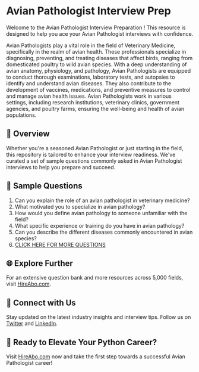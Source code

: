 # Avian Pathologist Interview Prep

Welcome to the Avian Pathologist Interview Preparation ! This resource is designed to help you ace your Avian Pathologist interviews with confidence.

Avian Pathologists play a vital role in the field of Veterinary Medicine, specifically in the realm of avian health. These professionals specialize in diagnosing, preventing, and treating diseases that affect birds, ranging from domesticated poultry to wild avian species. With a deep understanding of avian anatomy, physiology, and pathology, Avian Pathologists are equipped to conduct thorough examinations, laboratory tests, and autopsies to identify and understand avian diseases. They also contribute to the development of vaccines, medications, and preventive measures to control and manage avian health issues. Avian Pathologists work in various settings, including research institutions, veterinary clinics, government agencies, and poultry farms, ensuring the well-being and health of avian populations.

## 🚀 Overview

Whether you're a seasoned Avian Pathologist or just starting in the field, this repository is tailored to enhance your interview readiness. We've curated a set of sample questions commonly asked in Avian Pathologist interviews to help you prepare and succeed.

## 📝 Sample Questions

1. Can you explain the role of an avian pathologist in veterinary medicine?
2. What motivated you to specialize in avian pathology?
3. How would you define avian pathology to someone unfamiliar with the field?
4. What specific experience or training do you have in avian pathology?
5. Can you describe the different diseases commonly encountered in avian species?
6. [CLICK HERE FOR MORE QUESTIONS](https://hireabo.com/job/24_0_27/Avian%20Pathologist)

## 🌐 Explore Further

For an extensive question bank and more resources across 5,000 fields, visit [HireAbo.com](https://www.hireabo.com).

## 📱 Connect with Us

Stay updated on the latest industry insights and interview tips. Follow us on [Twitter](https://twitter.com/hireabo) and [LinkedIn](https://www.linkedin.com/in/hire-abo-3609972a8/).

## 🚀 Ready to Elevate Your Python Career?

Visit [HireAbo.com](https://www.hireabo.com) now and take the first step towards a successful Avian Pathologist career!